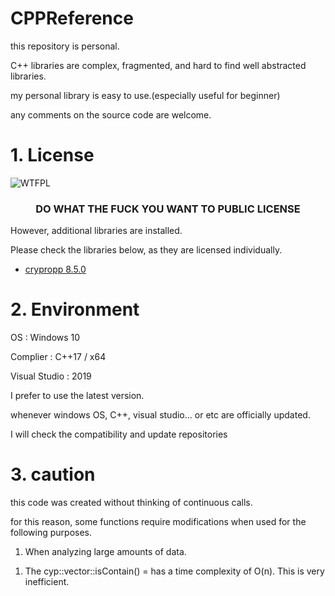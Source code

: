 # CPPReference

this repository is personal.

C++ libraries are complex, fragmented, and hard to find well abstracted libraries.

my personal library is easy to use.(especially useful for beginner)

any comments on the source code are welcome.


# 1. License

![WTFPL](https://i.imgur.com/nAsQFRo.png) 

<h3 align="center">DO WHAT THE FUCK YOU WANT TO PUBLIC LICENSE</h1>

However, additional libraries are installed.

Please check the libraries below, as they are licensed individually.

- [crypropp 8.5.0](https://github.com/weidai11/cryptopp)

# 2. Environment


OS : Windows 10

Complier : C++17 / x64

Visual Studio : 2019


I prefer to use the latest version.

whenever windows OS, C++, visual studio... or etc are officially updated. 

I will check the compatibility and update repositories

# 3. caution

this code was created without thinking of continuous calls.

for this reason, some functions require modifications when used for the following purposes.

1. When analyzing large amounts of data.

1) The cyp::vector::isContain() = has a time complexity of O(n). This is very inefficient.
